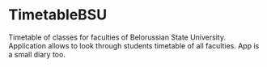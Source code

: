 TimetableBSU
============

Timetable of classes for faculties of Belorussian State University. Application allows to look through students timetable of all faculties. App is a small diary too.
